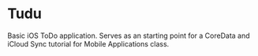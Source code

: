 Tudu
====

Basic iOS ToDo application. Serves as an starting point for a CoreData and iCloud Sync tutorial for Mobile Applications class.
